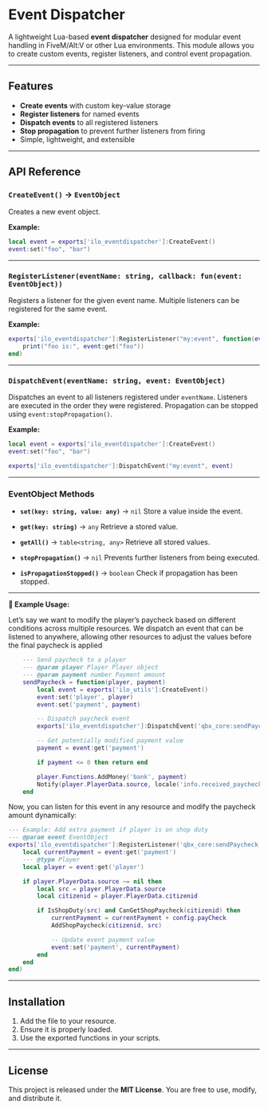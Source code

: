 # Event Dispatcher

A lightweight Lua-based **event dispatcher** designed for modular event handling in FiveM/Alt\:V or other Lua environments. This module allows you to create custom events, register listeners, and control event propagation.

---

## Features

* **Create events** with custom key-value storage
* **Register listeners** for named events
* **Dispatch events** to all registered listeners
* **Stop propagation** to prevent further listeners from firing
* Simple, lightweight, and extensible

---

## API Reference

### `CreateEvent()` → `EventObject`

Creates a new event object.

**Example:**

```lua
local event = exports['ilo_eventdispatcher']:CreateEvent()
event:set("foo", "bar")
```

---

### `RegisterListener(eventName: string, callback: fun(event: EventObject))`

Registers a listener for the given event name. Multiple listeners can be registered for the same event.

**Example:**

```lua
exports['ilo_eventdispatcher']:RegisterListener("my:event", function(event)
    print("foo is:", event:get("foo"))
end)
```

---

### `DispatchEvent(eventName: string, event: EventObject)`

Dispatches an event to all listeners registered under `eventName`. Listeners are executed in the order they were registered. Propagation can be stopped using `event:stopPropagation()`.

**Example:**

```lua
local event = exports['ilo_eventdispatcher']:CreateEvent()
event:set("foo", "bar")

exports['ilo_eventdispatcher']:DispatchEvent("my:event", event)
```

---

### EventObject Methods

* **`set(key: string, value: any)`** → `nil`
  Store a value inside the event.

* **`get(key: string)`** → `any`
  Retrieve a stored value.

* **`getAll()`** → `table<string, any>`
  Retrieve all stored values.

* **`stopPropagation()`** → `nil`
  Prevents further listeners from being executed.

* **`isPropagationStopped()`** → `boolean`
  Check if propagation has been stopped.

---

**📌 Example Usage:**

Let’s say we want to modify the player’s paycheck based on different conditions across multiple resources.
We dispatch an event that can be listened to anywhere, allowing other resources to adjust the values before the final paycheck is applied
```lua
    --- Send paycheck to a player
    --- @param player Player Player object
    --- @param payment number Payment amount
    sendPaycheck = function(player, payment)
        local event = exports['ilo_utils']:CreateEvent()
        event:set('player', player)
        event:set('payment', payment)

        -- Dispatch paycheck event
        exports['ilo_eventdispatcher']:DispatchEvent('qbx_core:sendPaycheck', event)

        -- Get potentially modified payment value
        payment = event:get('payment')

        if payment <= 0 then return end

        player.Functions.AddMoney('bank', payment)
        Notify(player.PlayerData.source, locale('info.received_paycheck', payment))
    end
```
Now, you can listen for this event in any resource and modify the paycheck amount dynamically:
```lua
--- Example: Add extra payment if player is on shop duty
--- @param event EventObject
exports['ilo_eventdispatcher']:RegisterListener('qbx_core:sendPaycheck', function(event)
    local currentPayment = event:get('payment')
    --- @type Player
    local player = event:get('player')

    if player.PlayerData.source ~= nil then
        local src = player.PlayerData.source
        local citizenid = player.PlayerData.citizenid

        if IsShopDuty(src) and CanGetShopPaycheck(citizenid) then
            currentPayment = currentPayment + config.payCheck
            AddShopPaycheck(citizenid, src)

            -- Update event payment value
            event:set('payment', currentPayment)
        end
    end
end)
```

---

## Installation

1. Add the file to your resource.
2. Ensure it is properly loaded.
3. Use the exported functions in your scripts.

---

## License

This project is released under the **MIT License**. You are free to use, modify, and distribute it.
